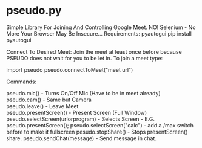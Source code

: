 # pseudo.py
Simple Library For Joining And Controlling Google Meet.
NO! Selenium - No More Your Browser May Be Insecure...
Requirements: pyautogui
pip install pyautogui

Connect To Desired Meet:
Join the meet at least once before because PSEUDO does not wait for you to be let in.
To join a meet type:

import pseudo
pseudo.connectToMeet("meet url")

Commands:

pseudo.mic() - Turns On/Off Mic (Have to be in meet already)<br>
pseudo.cam() - Same but Camera<br>
pseudo.leave() - Leave Meet<br>
pseudo.presentScreen() - Present Screen (Full Window)
pseudo.selectScreen(urlorprogram) - Selects Screen - E.G. pseudo.presentScreen(); pseudo.selectScreen("calc") - add a /max switch before to make it fullscreen
pesudo.stopShare() - Stops presentScreen() share.
pseudo.sendChat(message) - Send message in chat.





